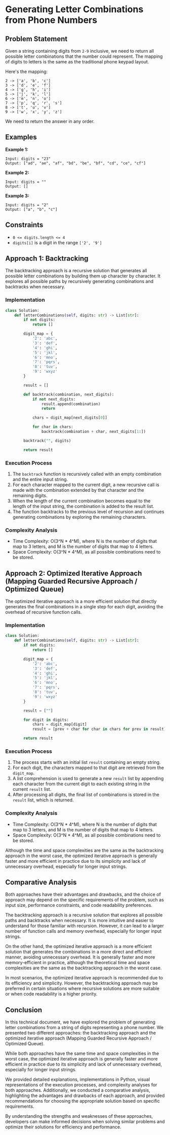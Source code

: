 # Generating Letter Combinations from Phone Numbers

## Problem Statement

Given a string containing digits from `2-9` inclusive, we need to return all possible letter combinations that the number could represent. The mapping of digits to letters is the same as the traditional phone keypad layout.

Here's the mapping:

```
2 -> ['a', 'b', 'c']
3 -> ['d', 'e', 'f']
4 -> ['g', 'h', 'i']
5 -> ['j', 'k', 'l']
6 -> ['m', 'n', 'o']
7 -> ['p', 'q', 'r', 's']
8 -> ['t', 'u', 'v']
9 -> ['w', 'x', 'y', 'z']
```

We need to return the answer in any order.

## Examples

**Example 1:**

```
Input: digits = "23"
Output: ["ad", "ae", "af", "bd", "be", "bf", "cd", "ce", "cf"]
```

**Example 2:**

```
Input: digits = ""
Output: []
```

**Example 3:**

```
Input: digits = "2"
Output: ["a", "b", "c"]
```

## Constraints

- `0 <= digits.length <= 4`
- `digits[i]` is a digit in the range `['2', '9']`

## Approach 1: Backtracking

The backtracking approach is a recursive solution that generates all possible letter combinations by building them up character by character. It explores all possible paths by recursively generating combinations and backtracks when necessary.

### Implementation

```python
class Solution:
    def letterCombinations(self, digits: str) -> List[str]:
        if not digits:
            return []

        digit_map = {
            '2': 'abc',
            '3': 'def',
            '4': 'ghi',
            '5': 'jkl',
            '6': 'mno',
            '7': 'pqrs',
            '8': 'tuv',
            '9': 'wxyz'
        }

        result = []

        def backtrack(combination, next_digits):
            if not next_digits:
                result.append(combination)
                return

            chars = digit_map[next_digits[0]]

            for char in chars:
                backtrack(combination + char, next_digits[1:])

        backtrack("", digits)

        return result
```

### Execution Process

1. The `backtrack` function is recursively called with an empty combination and the entire input string.
2. For each character mapped to the current digit, a new recursive call is made with the combination extended by that character and the remaining digits.
3. When the length of the current combination becomes equal to the length of the input string, the combination is added to the result list.
4. The function backtracks to the previous level of recursion and continues generating combinations by exploring the remaining characters.

### Complexity Analysis

- Time Complexity: O(3^N \* 4^M), where N is the number of digits that map to 3 letters, and M is the number of digits that map to 4 letters.
- Space Complexity: O(3^N \* 4^M), as all possible combinations need to be stored.

## Approach 2: Optimized Iterative Approach (Mapping Guarded Recursive Approach / Optimized Queue)

The optimized iterative approach is a more efficient solution that directly generates the final combinations in a single step for each digit, avoiding the overhead of recursive function calls.

### Implementation

```python
class Solution:
    def letterCombinations(self, digits: str) -> List[str]:
        if not digits:
            return []

        digit_map = {
            '2': 'abc',
            '3': 'def',
            '4': 'ghi',
            '5': 'jkl',
            '6': 'mno',
            '7': 'pqrs',
            '8': 'tuv',
            '9': 'wxyz'
        }

        result = [""]

        for digit in digits:
            chars = digit_map[digit]
            result = [prev + char for char in chars for prev in result]

        return result
```

### Execution Process

1. The process starts with an initial list `result` containing an empty string.
2. For each digit, the characters mapped to that digit are retrieved from the `digit_map`.
3. A list comprehension is used to generate a new `result` list by appending each character from the current digit to each existing string in the current `result` list.
4. After processing all digits, the final list of combinations is stored in the `result` list, which is returned.

### Complexity Analysis

- Time Complexity: O(3^N \* 4^M), where N is the number of digits that map to 3 letters, and M is the number of digits that map to 4 letters.
- Space Complexity: O(3^N \* 4^M), as all possible combinations need to be stored.

Although the time and space complexities are the same as the backtracking approach in the worst case, the optimized iterative approach is generally faster and more efficient in practice due to its simplicity and lack of unnecessary overhead, especially for longer input strings.

## Comparative Analysis

Both approaches have their advantages and drawbacks, and the choice of approach may depend on the specific requirements of the problem, such as input size, performance constraints, and code readability preferences.

The backtracking approach is a recursive solution that explores all possible paths and backtracks when necessary. It is more intuitive and easier to understand for those familiar with recursion. However, it can lead to a larger number of function calls and memory overhead, especially for longer input strings.

On the other hand, the optimized iterative approach is a more efficient solution that generates the combinations in a more direct and efficient manner, avoiding unnecessary overhead. It is generally faster and more memory-efficient in practice, although the theoretical time and space complexities are the same as the backtracking approach in the worst case.

In most scenarios, the optimized iterative approach is recommended due to its efficiency and simplicity. However, the backtracking approach may be preferred in certain situations where recursive solutions are more suitable or when code readability is a higher priority.

## Conclusion

In this technical document, we have explored the problem of generating letter combinations from a string of digits representing a phone number. We presented two different approaches: the backtracking approach and the optimized iterative approach (Mapping Guarded Recursive Approach / Optimized Queue).

While both approaches have the same time and space complexities in the worst case, the optimized iterative approach is generally faster and more efficient in practice due to its simplicity and lack of unnecessary overhead, especially for longer input strings.

We provided detailed explanations, implementations in Python, visual representations of the execution processes, and complexity analyses for both approaches. Additionally, we conducted a comparative analysis, highlighting the advantages and drawbacks of each approach, and provided recommendations for choosing the appropriate solution based on specific requirements.

By understanding the strengths and weaknesses of these approaches, developers can make informed decisions when solving similar problems and optimize their solutions for efficiency and performance.
